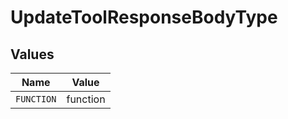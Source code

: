 # UpdateToolResponseBodyType


## Values

| Name       | Value      |
| ---------- | ---------- |
| `FUNCTION` | function   |